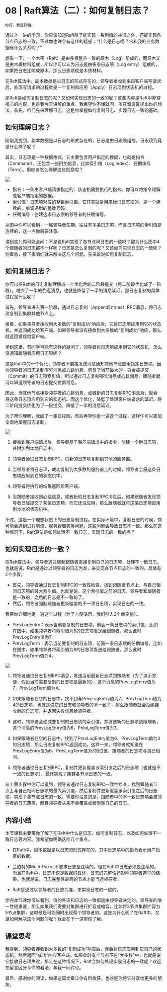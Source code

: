 # 08 | Raft算法（二）：如何复制日志？

    你好，我是韩健。

通过上一讲的学习，你应该知道Raft除了能实现一系列值的共识之外，还能实现各节点日志的一致，不过你也许会有这样的疑惑：“什么是日志呢？它和我的业务数据有什么关系呢？”

想象一下，一个木筏（Raft）是由多根整齐一致的原木（Log）组成的，而原木又是由木质材料组成，所以你可以认为日志是由多条日志项（Log entry）组成的，如果把日志比喻成原木，那么日志项就是木质材料。

在Raft算法中，副本数据是以日志的形式存在的，领导者接收到来自客户端写请求后，处理写请求的过程就是一个复制和应用（Apply）日志项到状态机的过程。

那Raft是如何复制日志的呢？又如何实现日志的一致的呢？这些内容是Raft中非常核心的内容，也是我今天讲解的重点，我希望你不懂就问，多在留言区提出你的想法。首先，咱们先来理解日志，这是你掌握如何复制日志、实现日志一致的基础。

## 如何理解日志？

刚刚我提到，副本数据是以日志的形式存在的，日志是由日志项组成，日志项究竟是什么样子呢？

其实，日志项是一种数据格式，它主要包含用户指定的数据，也就是指令（Command），还包含一些附加信息，比如索引值（Log index）、任期编号（Term）。那你该怎么理解这些信息呢？

![](https://static001.geekbang.org/resource/image/d5/6d/d5c7b0b95b4289c10c9e0817c71f036d.jpg)

*   指令：一条由客户端请求指定的、状态机需要执行的指令。你可以将指令理解成客户端指定的数据。
*   索引值：日志项对应的整数索引值。它其实就是用来标识日志项的，是一个连续的、单调递增的整数号码。
*   任期编号：创建这条日志项的领导者的任期编号。

从图中你可以看到，一届领导者任期，往往有多条日志项。而且日志项的索引值是连续的，这一点你需要注意。

讲到这儿你可能会问：不是说Raft实现了各节点间日志的一致吗？那为什么图中4个跟随者的日志都不一样呢？日志是怎么复制的呢？又该如何实现日志的一致呢？别着急，接下来咱们就来解决这几个问题。先来说说如何复制日志。

## 如何复制日志？

你可以把Raft的日志复制理解成一个优化后的二阶段提交（将二阶段优化成了一阶段），减少了一半的往返消息，也就是降低了一半的消息延迟。那日志复制的具体过程是什么呢？

首先，领导者进入第一阶段，通过日志复制（AppendEntries）RPC消息，将日志项复制到集群其他节点上。

接着，如果领导者接收到大多数的“复制成功”响应后，它将日志项应用到它的状态机，并返回成功给客户端。如果领导者没有接收到大多数的“复制成功”响应，那么就返回错误给客户端。

学到这里，有同学可能有这样的疑问了，领导者将日志项应用到它的状态机，怎么没通知跟随者应用日志项呢？

这是Raft中的一个优化，领导者不直接发送消息通知其他节点应用指定日志项。因为领导者的日志复制RPC消息或心跳消息，包含了当前最大的，将会被提交（Commit）的日志项索引值。所以通过日志复制RPC消息或心跳消息，跟随者就可以知道领导者的日志提交位置信息。

因此，当其他节点接受领导者的心跳消息，或者新的日志复制RPC消息后，就会将这条日志项应用到它的状态机。而这个优化，降低了处理客户端请求的延迟，将二阶段提交优化为了一段提交，降低了一半的消息延迟。

为了帮你理解，我画了一张过程图，然后再带你走一遍这个过程，这样你可以更加全面地掌握日志复制。

![](https://static001.geekbang.org/resource/image/b8/29/b863dc8546a78c272c965d6e05afde29.jpg)

1.  接收到客户端请求后，领导者基于客户端请求中的指令，创建一个新日志项，并附加到本地日志中。
    
2.  领导者通过日志复制RPC，将新的日志项复制到其他的服务器。
    
3.  当领导者将日志项，成功复制到大多数的服务器上的时候，领导者会将这条日志项应用到它的状态机中。
    
4.  领导者将执行的结果返回给客户端。
    
5.  当跟随者接收到心跳信息，或者新的日志复制RPC消息后，如果跟随者发现领导者已经提交了某条日志项，而它还没应用，那么跟随者就将这条日志项应用到本地的状态机中。
    

不过，这是一个理想状态下的日志复制过程。在实际环境中，复制日志的时候，你可能会遇到进程崩溃、服务器宕机等问题，这些问题会导致日志不一致。那么在这种情况下，Raft算法是如何处理不一致日志，实现日志的一致的呢？

## 如何实现日志的一致？

在Raft算法中，领导者通过强制跟随者直接复制自己的日志项，处理不一致日志。也就是说，Raft是通过以领导者的日志为准，来实现各节点日志的一致的。具体有2个步骤。

*   首先，领导者通过日志复制RPC的一致性检查，找到跟随者节点上，与自己相同日志项的最大索引值。也就是说，这个索引值之前的日志，领导者和跟随者是一致的，之后的日志是不一致的了。
*   然后，领导者强制跟随者更新覆盖的不一致日志项，实现日志的一致。

我带你详细地走一遍这个过程（为了方便演示，我们引入2个新变量）。

*   PrevLogEntry：表示当前要复制的日志项，前面一条日志项的索引值。比如在图中，如果领导者将索引值为8的日志项发送给跟随者，那么此时PrevLogEntry值为7。
*   PrevLogTerm：表示当前要复制的日志项，前面一条日志项的任期编号，比如在图中，如果领导者将索引值为8的日志项发送给跟随者，那么此时PrevLogTerm值为4。

![](https://static001.geekbang.org/resource/image/e5/f4/e5b5a644c5a0878d26bc4a4a0448c3f4.jpg)

1.  领导者通过日志复制RPC消息，发送当前最新日志项到跟随者（为了演示方便，假设当前需要复制的日志项是最新的），这个消息的PrevLogEntry值为7，PrevLogTerm值为4。
    
2.  如果跟随者在它的日志中，找不到与PrevLogEntry值为7、PrevLogTerm值为4的日志项，也就是说它的日志和领导者的不一致了，那么跟随者就会拒绝接收新的日志项，并返回失败信息给领导者。
    
3.  这时，领导者会递减要复制的日志项的索引值，并发送新的日志项到跟随者，这个消息的PrevLogEntry值为6，PrevLogTerm值为3。
    
4.  如果跟随者在它的日志中，找到了PrevLogEntry值为6、PrevLogTerm值为3的日志项，那么日志复制RPC返回成功，这样一来，领导者就知道在PrevLogEntry值为6、PrevLogTerm值为3的位置，跟随者的日志项与自己相同。
    
5.  领导者通过日志复制RPC，复制并更新覆盖该索引值之后的日志项（也就是不一致的日志项），最终实现了集群各节点日志的一致。
    

从上面步骤中你可以看到，领导者通过日志复制RPC一致性检查，找到跟随者节点上与自己相同日志项的最大索引值，然后复制并更新覆盖该索引值之后的日志项，实现了各节点日志的一致。需要你注意的是，跟随者中的不一致日志项会被领导者的日志覆盖，而且领导者从来不会覆盖或者删除自己的日志。

## 内容小结

本节课我主要带你了解了在Raft中什么是日志、如何复制日志、以及如何处理不一致日志等内容。我希望你明确这样几个重点。

*   在Raft中，副本数据是以日志的形式存在的，其中日志项中的指令表示用户指定的数据。
    
*   兰伯特的Multi-Paxos不要求日志是连续的，但在Raft中日志必须是连续的。而且在Raft中，日志不仅是数据的载体，日志的完整性还影响领导者选举的结果。也就是说，日志完整性最高的节点才能当选领导者。
    
*   Raft是通过以领导者的日志为准，来实现日志的一致的。
    

学完本节课你可以看到，值的共识和日志的一致都是由领导者决定的，领导者的唯一性很重要，那么如果我们需要对集群进行扩容或缩容，比如将3节点集群扩容为5节点集群，这时候是可能同时出现两个领导者的。这是为什么呢？在Raft中，又是如何解决这个问题的呢？我会在下一讲带你了解。

## 课堂思考

我提到，领导者接收到大多数的“复制成功”响应后，就会将日志应用到它自己的状态机，然后返回“成功”响应客户端。如果此时有个节点不在“大多数”中，也就是说它接收日志项失败，那么在这种情况下，Raft会如何处理实现日志的一致呢？欢迎在留言区分享你的看法，与我一同讨论。

最后，感谢你的阅读，如果这篇文章让你有所收获，也欢迎你将它分享给更多的朋友。
    
